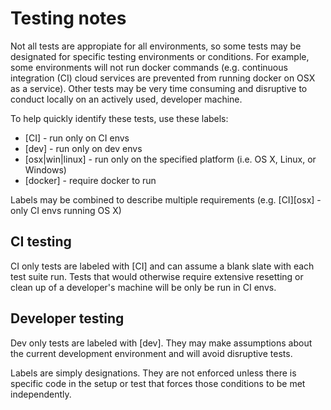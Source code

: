 # Testing notes

Not all tests are appropiate for all environments, so some tests may be designated for specific testing environments or conditions. For example, some environments will not run docker commands (e.g. continuous integration (CI) cloud services are prevented from running docker on OSX as a service). Other tests may be very time consuming and disruptive to conduct locally on an actively used, developer machine.

To help quickly identify these tests, use these labels: 

- [CI] - run only on CI envs
- [dev] - run only on dev envs
- [osx|win|linux] - run only on the specified platform (i.e. OS X, Linux, or Windows)
- [docker] - require docker to run

Labels may be combined to describe multiple requirements (e.g. [CI][osx] - only CI envs running OS X)

## CI testing

CI only tests are labeled with [CI] and can assume a blank slate with each test suite run. Tests that would otherwise require extensive resetting or clean up of a developer's machine will be only be run in CI envs.

## Developer testing

Dev only tests are labeled with [dev]. They may make assumptions about the current development environment and will avoid disruptive tests.


Labels are simply designations. They are not enforced unless there is specific code in the setup or test that forces those conditions to be met independently.